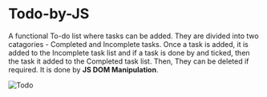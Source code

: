 # Todo-by-JS

A functional To-do list where tasks can be added. They are divided into two catagories - Completed and Incomplete tasks.
Once a task is added, it is added to the Incomplete task list and if a task is done by and ticked, then the task it added to the Completed task list. Then, They can be deleted if required. It is done by  **JS DOM Manipulation**.

![Todo](https://github.com/Ahmed-51/Todo-by-JS/assets/71616975/59d9bda9-5306-4149-8321-acf18b424fa8)
